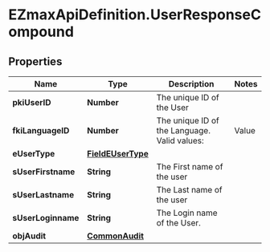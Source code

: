 # EZmaxApiDefinition.UserResponseCompound

## Properties

Name | Type | Description | Notes
------------ | ------------- | ------------- | -------------
**pkiUserID** | **Number** | The unique ID of the User | 
**fkiLanguageID** | **Number** | The unique ID of the Language.  Valid values:  |Value|Description| |-|-| |1|French| |2|English| | 
**eUserType** | [**FieldEUserType**](FieldEUserType.md) |  | 
**sUserFirstname** | **String** | The First name of the user | 
**sUserLastname** | **String** | The Last name of the user | 
**sUserLoginname** | **String** | The Login name of the User. | 
**objAudit** | [**CommonAudit**](CommonAudit.md) |  | 


